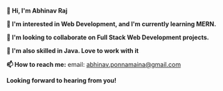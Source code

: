 **👋 Hi, I'm Abhinav Raj**

**👀 I'm interested in Web Development, and I'm currently learning MERN.**

**🌱 I'm looking to collaborate on Full Stack Web Development projects.**

**💞️ I'm also skilled in Java. Love to work with it**

**📫 How to reach me:**
 email: abhinav.ponnamaina@gmail.com

**Looking forward to hearing from you!**

<!---
AbhinavRaj-7769/AbhinavRaj-7769 is a ✨ special ✨ repository because its `README.md` (this file) appears on your GitHub profile.
You can click the Preview link to take a look at your changes.
--->
